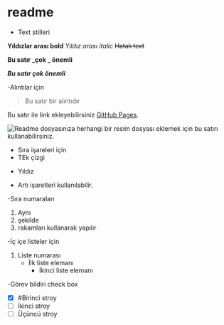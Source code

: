 # readme
- Text stilleri

**Yıldızlar arası bold**
*Yıldız arası italic*
~~Hatalı text~~

**Bu satır  _çok _ önemli**

***Bu satır çok önemli*** 


-Alıntılar için 

> Bu satır bir alıntıdır


Bu satır ile link ekleyebilirsiniz [GitHub Pages](https://pages.github.com/).


![Readme dosyasınıza herhangi bir resim dosyası eklemek için bu satırı kullanabilirsiniz.](https://github.githubassets.com/images/modules/logos_page/GitHub-Mark.png)

- Sıra işareleri için
- TEk çizgi
* Yıldız 
+ Artı işaretleri kullanılabilir.

-Sıra numaraları 
1. Aynı 
2. şekilde 
3. rakamları kullanarak yapılır


-İç içe listeler için
1. Liste numarası
   - İlk liste elemanı
     - İkinci liste elemanı

-Görev bildiri check box
- [x] #Birinci stroy
- [ ] İkinci stroy
- [ ] Üçüncü stroy
